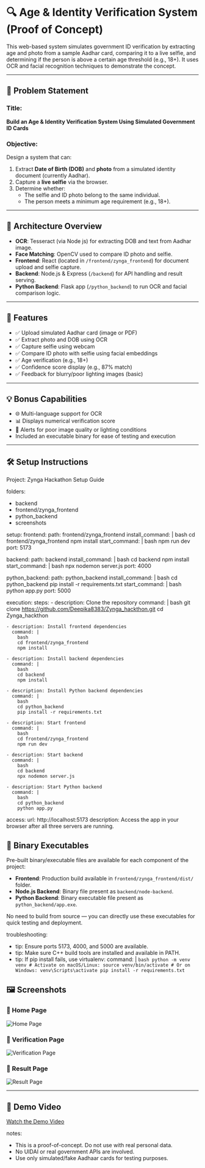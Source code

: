 # 🔍 Age & Identity Verification System (Proof of Concept)

This web-based system simulates government ID verification by extracting age and photo from a sample Aadhar card, comparing it to a live selfie, and determining if the person is above a certain age threshold (e.g., 18+). It uses OCR and facial recognition techniques to demonstrate the concept.

---

## 📌 Problem Statement

### Title:
**Build an Age & Identity Verification System Using Simulated Government ID Cards**

### Objective:
Design a system that can:
1. Extract **Date of Birth (DOB)** and **photo** from a simulated identity document (currently Aadhar).
2. Capture a **live selfie** via the browser.
3. Determine whether:
   - The selfie and ID photo belong to the same individual.
   - The person meets a minimum age requirement (e.g., 18+).

---

## 🧱 Architecture Overview

- **OCR**: Tesseract (via Node js) for extracting DOB and text from Aadhar image.
- **Face Matching**: OpenCV  used to compare ID photo and selfie.
- **Frontend**: React (located in `/frontend/zynga_frontend`) for document upload and selfie capture.
- **Backend**: Node.js & Express (`/backend`) for API handling and result serving.
- **Python Backend**: Flask app (`/python_backend`) to run OCR and facial comparison logic.

---

## 🚀 Features

- ✅ Upload simulated Aadhar card (image or PDF)
- ✅ Extract photo and DOB using OCR
- ✅ Capture selfie using webcam
- ✅ Compare ID photo with selfie using facial embeddings
- ✅ Age verification (e.g., 18+)
- ✅ Confidence score display (e.g., 87% match)
- ✅ Feedback for blurry/poor lighting images (basic)

---

## 💡 Bonus Capabilities

- 🌐 Multi-language support for OCR 
- 📊 Displays numerical verification score
- 💬 Alerts for poor image quality or lighting conditions
- Included an executable binary for ease of testing and execution

---

## 🛠 Setup Instructions

Project: Zynga Hackathon Setup Guide

folders:
  - backend
  - frontend/zynga_frontend
  - python_backend
  - screenshots

setup:
  frontend:
    path: frontend/zynga_frontend
    install_command: |
      bash
      cd frontend/zynga_frontend
      npm install
    start_command: |
      bash
      npm run dev
    port: 5173

  backend:
    path: backend
    install_command: |
      bash
      cd backend
      npm install
    start_command: |
      bash
      npx nodemon server.js
    port: 4000

  python_backend:
    path: python_backend
    install_command: |
      bash
      cd python_backend
      pip install -r requirements.txt
    start_command: |
      bash
      python app.py
    port: 5000

execution:
  steps:
    - description: Clone the repository
      command: |
        bash
        git clone https://github.com/Deepika8383/Zynga_hackthon.git
        cd Zynga_hackthon

    - description: Install frontend dependencies
      command: |
        bash
        cd frontend/zynga_frontend
        npm install

    - description: Install backend dependencies
      command: |
        bash
        cd backend
        npm install

    - description: Install Python backend dependencies
      command: |
        bash
        cd python_backend
        pip install -r requirements.txt

    - description: Start frontend
      command: |
        bash
        cd frontend/zynga_frontend
        npm run dev

    - description: Start backend
      command: |
        bash
        cd backend
        npx nodemon server.js

    - description: Start Python backend
      command: |
        bash
        cd python_backend
        python app.py

access:
  url: http://localhost:5173
  description: Access the app in your browser after all three servers are running.

  
## 🚀 Binary Executables

Pre-built binary/executable files are available for each component of the project:

- **Frontend**: Production build available in `frontend/zynga_frontend/dist/` folder.
- **Node.js Backend**: Binary file present as `backend/node-backend`.
- **Python Backend**: Binary executable file present as `python_backend/app.exe`.

No need to build from source — you can directly use these executables for quick testing and deployment.

troubleshooting:
  - tip: Ensure ports 5173, 4000, and 5000 are available.
  - tip: Make sure C++ build tools are installed and available in PATH.
  - tip: If pip install fails, use virtualenv:
      command: |
        ```bash
        python -m venv venv
        # Activate on macOS/Linux:
        source venv/bin/activate
        # Or on Windows:
        venv\Scripts\activate
        pip install -r requirements.txt
        ```
## 🖼 Screenshots

### 🔹 Home Page
![Home Page](./screenshots/home.png)

### 🔹 Verification Page
![Verification Page](./screenshots/verify.png)

### 🔹 Result Page
![Result Page](./screenshots/result.png)

---

## 🎥 Demo Video

[Watch the Demo Video]([https://your-demo-video-link.com]([https://drive.google.com/drive/my-drive](https://drive.google.com/file/d/1IlNp3fRZb5RXp2AsvcH9XOQwraFuF_Wh/view?usp=sharing)))


notes:
  - This is a proof-of-concept. Do not use with real personal data.
  - No UIDAI or real government APIs are involved.
  - Use only simulated/fake Aadhaar cards for testing purposes.
